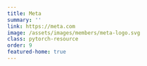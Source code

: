 ```yaml
---
title: Meta
summary: ''
link: https://meta.com
image: /assets/images/members/meta-logo.svg
class: pytorch-resource
order: 9
featured-home: true
---
```

